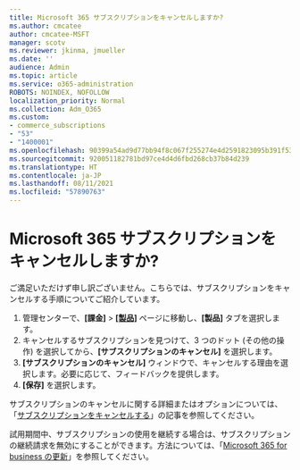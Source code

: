 ```yaml
---
title: Microsoft 365 サブスクリプションをキャンセルしますか?
ms.author: cmcatee
author: cmcatee-MSFT
manager: scotv
ms.reviewer: jkinma, jmueller
ms.date: ''
audience: Admin
ms.topic: article
ms.service: o365-administration
ROBOTS: NOINDEX, NOFOLLOW
localization_priority: Normal
ms.collection: Adm_O365
ms.custom:
- commerce_subscriptions
- "53"
- "1400001"
ms.openlocfilehash: 90399a54ad9d77bb94f8c067f255274e4d2591823095b391f53ddf7514d338a6
ms.sourcegitcommit: 920051182781bd97ce4d4d6fbd268cb37b84d239
ms.translationtype: HT
ms.contentlocale: ja-JP
ms.lasthandoff: 08/11/2021
ms.locfileid: "57890763"
---
```

# <a name="canceling-your-microsoft-365-subscription"></a>Microsoft 365 サブスクリプションをキャンセルしますか?

ご満足いただけず申し訳ございません。こちらでは、サブスクリプションをキャンセルする手順についてご紹介しています。

1. 管理センターで、**[課金]** > **[[製品]](https://go.microsoft.com/fwlink/p/?linkid=842054)** ページに移動し、**[製品]** タブを選択します。
2. キャンセルするサブスクリプションを見つけて、3 つのドット (その他の操作) を選択してから、**[サブスクリプションのキャンセル]** を選択します。
3. **[サブスクリプションのキャンセル]** ウィンドウで、キャンセルする理由を選択します。必要に応じて、フィードバックを提供します。
4. **[保存]** を選択します。

サブスクリプションのキャンセルに関する詳細またはオプションについては、「[サブスクリプションをキャンセルする](https://docs.microsoft.com/microsoft-365/commerce/subscriptions/cancel-your-subscription)」の記事を参照してください。

試用期間中、サブスクリプションの使用を継続する場合は、サブスクリプションの継続請求を無効にすることができます。方法については、「[Microsoft 365 for business の更新](https://docs.microsoft.com/microsoft-365/commerce/subscriptions/renew-your-subscription)」を参照してください。